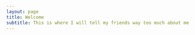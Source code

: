 ```yaml
---
layout: page
title: Welcome
subtitle: This is where I will tell my friends way too much about me
---
```


